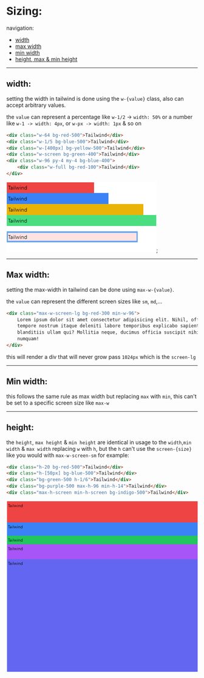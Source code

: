 <!-- @format -->

# Sizing:

navigation:

- [width](#width)
- [max width](#max-width)
- [min width](#min-width)
- [height, max & min height](#height)

---

## width:

setting the width in tailwind is done using the `w-{value}` class, also can accept arbitrary values.

the `value` can represent a percentage like `w-1/2` -> `width: 50%` or a number like `w-1 -> width: 4px`, or `w-px -> width: 1px` & so on

```html
<div class="w-64 bg-red-500">Tailwind</div>
<div class="w-1/5 bg-blue-500">Tailwind</div>
<div class="w-[400px] bg-yellow-500">Tailwind</div>
<div class="w-screen bg-green-400">Tailwind</div>
<div class="w-96 py-4 my-4 bg-blue-400">
	<div class="w-full bg-red-100">Tailwind</div>
</div>
```

![Width](Images/Width.png);

---

## Max width:

setting the max-width in tailwind can be done using `max-w-{value}`.

the `value` can represent the different screen sizes like `sm`, `md`,...

```html
<div class="max-w-screen-lg bg-red-300 min-w-96">
	Lorem ipsum dolor sit amet consectetur adipisicing elit. Nihil, officia? Ut
	tempore nostrum itaque deleniti labore temporibus explicabo sapiente
	blanditiis ullam qui? Mollitia neque, ducimus officia suscipit nihil quia
	numquam!
</div>
```

this will render a div that will never grow pass `1024px` which is the `screen-lg`

---

## Min width:

this follows the same rule as max width but replacing `max` with `min`, this can't be set to a specific screen size like `max-w`

---

## height:

the `height`, `max height` & `min height` are identical in usage to the `width`,`min width` & `max width` replacing `w` with `h`, but the `h` can't use the `screen-{size}` like you would with `max-w-screen-sm` for example:

```html
<div class="h-20 bg-red-500">Tailwind</div>
<div class="h-[50px] bg-blue-500">Tailwind</div>
<div class="bg-green-500 h-1/6">Tailwind</div>
<div class="bg-purple-500 max-h-96 min-h-14">Tailwind</div>
<div class="max-h-screen min-h-screen bg-indigo-500">Tailwind</div>
```

![Height](Images/Height.png)